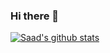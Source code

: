 ### Hi there 👋

<!--
**saadzimat430/saadzimat430** is a ✨ _special_ ✨ repository because its `README.md` (this file) appears on your GitHub profile.

Here are some ideas to get you started:

- 🔭 I’m currently working on ...
- 🌱 I’m currently learning ...
- 👯 I’m looking to collaborate on ...
- 🤔 I’m looking for help with ...
- 💬 Ask me about ...
- 📫 How to reach me: ...
- 😄 Pronouns: ...
- ⚡ Fun fact: ...

-->

[![Saad's github stats](https://github-readme-stats.vercel.app/api?username=saadzimat430)](https://github.com/anuraghazra/github-readme-stats)

